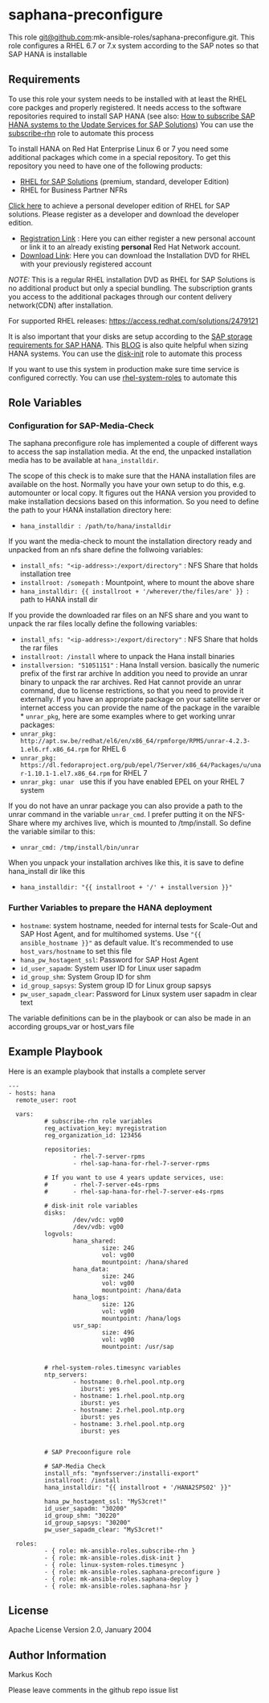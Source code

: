 saphana-preconfigure
=====================

This role git@github.com:mk-ansible-roles/saphana-preconfigure.git. This role configures a RHEL 6.7 or 7.x system according to the SAP notes so that SAP HANA is installable

Requirements
------------

To use this role your system needs to be installed with at least the RHEL core packges and properly registered. It needs access to the software repositories required to install SAP HANA (see also: [How to subscribe SAP HANA systems to the Update Services for SAP Solutions](https://access.redhat.com/solutions/3075991))
You can use the [subscribe-rhn](https://galaxy.ansible.com/mk-ansible-roles/subscribe-rhn/)  role to automate this process

To install HANA on Red Hat Enterprise Linux 6 or 7 you need some additional packages
which come in a special repository. To get this repository you need to have one
of the following products:

 - [RHEL for SAP Solutions](https://access.redhat.com/solutions/3082481) (premium, standard, developer Edition)
 - RHEL for Business Partner NFRs

[Click here](https://developers.redhat.com/products/sap/download/) to achieve a personal developer edition of RHEL for SAP solutions. Please register as a developer and download the developer edition.

- [Registration Link](http://developers.redhat.com/register) :
  Here you can either register a new personal account or link it to an already existing
  **personal** Red Hat Network account.
- [Download Link](https://access.redhat.com/downloads/content/69/ver=/rhel---7/7.2/x86_64/product-software):
  Here you can download the Installation DVD for RHEL with your previously registered
  account

*NOTE:* This is a regular RHEL installation DVD as RHEL for SAP Solutions is no additional
 product but only a special bundling. The subscription grants you access to the additional
 packages through our content delivery network(CDN) after installation.

For supported RHEL releases: https://access.redhat.com/solutions/2479121

It is also important that your disks are setup according to the [SAP storage requirements for SAP HANA](https://www.sap.com/documents/2015/03/74cdb554-5a7c-0010-82c7-eda71af511fa.html). This [BLOG](https://blogs.sap.com/2017/03/07/the-ultimate-guide-to-effective-sizing-of-sap-hana/) is also quite helpful when sizing HANA systems.
You can use the [disk-init](https://galaxy.ansible.com/mk-ansible-roles/disk-init/)  role to automate this process

If you want to use this system in production make sure time service is configured correctly. You can use [rhel-system-roles](https://access.redhat.com/articles/3050101) to automate this

Role Variables
--------------

### Configuration for SAP-Media-Check

The saphana preconfigure role has implemented a couple of different ways to access the sap installation media. At the end, the unpacked installation media has to be available at `hana_installdir`.

The scope of this check is to make sure that the HANA installation files are available on the host. Normally you have your own setup to do this, e.g. automounter or local copy. It figures out the HANA version you provided  to make installation decsions based on this information.
So you need to define the path to your HANA installation directory here:
* `hana_installdir : /path/to/hana/installdir`

If you want the media-check to mount the installation directory ready and unpacked from an nfs share define the follwoing variables:
* `install_nfs: "<ip-address>:/export/directory"` : NFS Share that holds installation tree
* `installroot: /somepath` : Mountpoint, where to mount the above share
* `hana_installdir: {{ installroot + '/wherever/the/files/are' }} `: path to HANA install dir

If you provide the downloaded rar files on an NFS share and you want to unpack the rar files locally  define the following variables:
* `install_nfs: "<ip-address>:/export/directory"` : NFS Share that holds the rar files
* `installroot: /install` where to unpack the Hana install binaries
* `installversion: "51051151"` :  Hana Install version. basically the numeric prefix of the first rar archive
In addition you need to provide an unrar binary to unpack the rar archives.  Red Hat cannot provide an unrar command, due to license restrictions, so that you need to provide it externally. If you have an appropriate package on your satellite server or internet access you can provide the name of the package in the varaible * `unrar_pkg`, here are some examples where to get working unrar packages:
* `unrar_pkg: http://apt.sw.be/redhat/el6/en/x86_64/rpmforge/RPMS/unrar-4.2.3-1.el6.rf.x86_64.rpm` for RHEL 6
* `unrar_pkg: https://dl.fedoraproject.org/pub/epel/7Server/x86_64/Packages/u/unar-1.10.1-1.el7.x86_64.rpm` for RHEL 7
* `unrar_pkg: unar ` use this if you have enabled EPEL on your RHEL 7 system

If you do not have an unrar package you can also provide a path to the unrar command in the variable `unrar_cmd`. I prefer putting it on the NFS-Share where my archives live, which is mounted to /tmp/install. So define the variable similar to this:
* `unrar_cmd: /tmp/install/bin/unrar`

When you unpack your installation archives like this, it is save to define hana_install dir like this
* `hana_installdir: "{{ installroot + '/' + installversion }}"`

### Further Variables to prepare the HANA deployment
- `hostname`: system hostname, needed for internal tests for Scale-Out and SAP Host Agent, and for multihomed systems. Use `"{{ ansible_hostname }}"` as default value. It's recommended to use `host_vars/hostname` to set this file
- `hana_pw_hostagent_ssl`: Password for SAP Host Agent
- `id_user_sapadm`: System user ID for Linux user sapadm
- `id_group_shm`: System Group ID for <sid>shm
- `id_group_sapsys`:  System group ID for Linux group sapsys
- `pw_user_sapadm_clear`: Password for Linux system user sapadm in clear text

The variable definitions can be in the playbook or can also be made in an according groups_var or host_vars file

Example Playbook
----------------

Here is an example playbook that installs a complete server

    ---
    - hosts: hana
      remote_user: root

      vars:
              # subscribe-rhn role variables
              reg_activation_key: myregistration
              reg_organization_id: 123456

              repositories:
                      - rhel-7-server-rpms
                      - rhel-sap-hana-for-rhel-7-server-rpms

              # If you want to use 4 years update services, use:
              #       - rhel-7-server-e4s-rpms
              #       - rhel-sap-hana-for-rhel-7-server-e4s-rpms

              # disk-init role variables
              disks:
                      /dev/vdc: vg00
                      /dev/vdb: vg00
              logvols:
                      hana_shared:
                              size: 24G
                              vol: vg00
                              mountpoint: /hana/shared
                      hana_data:
                              size: 24G
                              vol: vg00
                              mountpoint: /hana/data
                      hana_logs:
                              size: 12G
                              vol: vg00
                              mountpoint: /hana/logs
                      usr_sap:
                              size: 49G
                              vol: vg00
                              mountpoint: /usr/sap


              # rhel-system-roles.timesync variables
              ntp_servers:
                      - hostname: 0.rhel.pool.ntp.org
                        iburst: yes
                      - hostname: 1.rhel.pool.ntp.org
                        iburst: yes
                      - hostname: 2.rhel.pool.ntp.org
                        iburst: yes
                      - hostname: 3.rhel.pool.ntp.org
                        iburst: yes


              # SAP Precoonfigure role

              # SAP-Media Check
              install_nfs: "mynfsserver:/installi-export"
              installroot: /install
              hana_installdir: "{{ installroot + '/HANA2SPS02' }}"

              hana_pw_hostagent_ssl: "MyS3cret!"
              id_user_sapadm: "30200"
              id_group_shm: "30220"
              id_group_sapsys: "30200"
              pw_user_sapadm_clear: "MyS3cret!"

      roles:
              - { role: mk-ansible-roles.subscribe-rhn }
              - { role: mk-ansible-roles.disk-init }
              - { role: linux-system-roles.timesync }
              - { role: mk-ansible-roles.saphana-preconfigure }
              - { role: mk-ansible-roles.saphana-deploy }
              - { role: mk-ansible-roles.saphana-hsr }

License
-------

Apache License
Version 2.0, January 2004

Author Information
------------------

Markus Koch

Please leave comments in the github repo issue list
